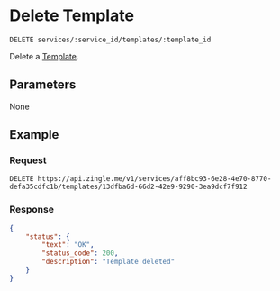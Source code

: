 # Delete Template

    DELETE services/:service_id/templates/:template_id
    
Delete a [Template].




## Parameters
None

## Example
### Request

    DELETE https://api.zingle.me/v1/services/aff8bc93-6e28-4e70-8770-defa35cdfc1b/templates/13dfba6d-66d2-42e9-9290-3ea9dcf7f912

### Response
``` json
{
    "status": {
        "text": "OK",
        "status_code": 200,
        "description": "Template deleted"
    }
}
```

[Template]: README.md

